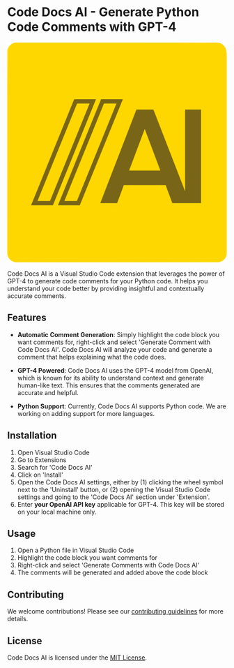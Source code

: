 # Code Docs AI - Generate Python Code Comments with GPT-4

![Application icon](media/docs_ai_icon_1024.png)

Code Docs AI is a Visual Studio Code extension that leverages the power of GPT-4 to generate code comments for your Python code. It helps you understand your code better by providing insightful and contextually accurate comments.

## Features

- __Automatic Comment Generation__: Simply highlight the code block you want comments for, right-click and select 'Generate Comment with Code Docs AI'. Code Docs AI will analyze your code and generate a comment that helps explaining what the code does.

- __GPT-4 Powered__: Code Docs AI uses the GPT-4 model from OpenAI, which is known for its ability to understand context and generate human-like text. This ensures that the comments generated are accurate and helpful.

- __Python Support__: Currently, Code Docs AI supports Python code. We are working on adding support for more languages.

## Installation

1. Open Visual Studio Code
2. Go to Extensions
3. Search for 'Code Docs AI'
4. Click on 'Install'
5. Open the Code Docs AI settings, either by (1) clicking the wheel symbol next to the 'Uninstall' button, or (2) opening the Visual Studio Code settings and going to the 'Code Docs AI' section under 'Extension'.
6. Enter __your OpenAI API key__ applicable for GPT-4. This key will be stored on your local machine only.

## Usage

1. Open a Python file in Visual Studio Code
2. Highlight the code block you want comments for
3. Right-click and select 'Generate Comments with Code Docs AI'
4. The comments will be generated and added above the code block

## Contributing

We welcome contributions! Please see our [contributing guidelines](CONTRIBUTING.md) for more details.

## License

Code Docs AI is licensed under the [MIT License](LICENSE.md).
